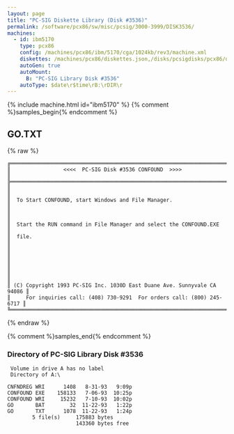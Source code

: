 ```yaml
---
layout: page
title: "PC-SIG Diskette Library (Disk #3536)"
permalink: /software/pcx86/sw/misc/pcsig/3000-3999/DISK3536/
machines:
  - id: ibm5170
    type: pcx86
    config: /machines/pcx86/ibm/5170/cga/1024kb/rev3/machine.xml
    diskettes: /machines/pcx86/diskettes.json,/disks/pcsigdisks/pcx86/diskettes.json
    autoGen: true
    autoMount:
      B: "PC-SIG Library Disk #3536"
    autoType: $date\r$time\rB:\rDIR\r
---
```


{% include machine.html id="ibm5170" %}
{% comment %}samples_begin{% endcomment %}

## GO.TXT

{% raw %}
```
╔═════════════════════════════════════════════════════════════════════════╗
║                 <<<<  PC-SIG Disk #3536 CONFOUND  >>>>                  ║
╠═════════════════════════════════════════════════════════════════════════╣
║                                                                         ║
║  To Start CONFOUND, start Windows and File Manager.                     ║
║                                                                         ║
║  Start the RUN command in File Manager and select the CONFOUND.EXE      ║
║  file.                                                                  ║
║                                                                         ║
║                                                                         ║
║                                                                         ║
║ (C) Copyright 1993 PC-SIG Inc. 1030D East Duane Ave. Sunnyvale CA 94086 ║
║     For inquiries call: (408) 730-9291  For orders call: (800) 245-6717 ║
╚═════════════════════════════════════════════════════════════════════════╝
```
{% endraw %}

{% comment %}samples_end{% endcomment %}

### Directory of PC-SIG Library Disk #3536

     Volume in drive A has no label
     Directory of A:\

    CNFNDREG WRI      1408   8-31-93   9:09p
    CONFOUND EXE    158133   7-06-93  10:25p
    CONFOUND WRI     15232   7-10-93  10:02p
    GO       BAT        32  11-22-93   1:22p
    GO       TXT      1078  11-22-93   1:24p
            5 file(s)     175883 bytes
                          143360 bytes free
